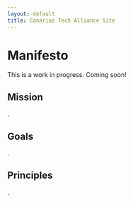 ```yaml
---
layout: default
title: Canarias Tech Alliance Site
---
```

# Manifesto
 
This is a work in progress. Coming soon!

## Mission

.

## Goals

.

## Principles

.
